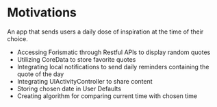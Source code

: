 # Motivations

An app that sends users a daily dose of inspiration at the time of their choice.

- Accessing Forismatic through Restful APIs to display random quotes 
- Utilizing CoreData to store favorite quotes
- Integrating local notifications to send daily reminders containing the quote of the day
- Integrating UIActivityController to share content 
- Storing chosen date in User Defaults
- Creating algorithm for comparing current time with chosen time
